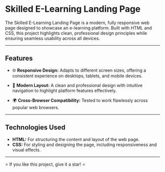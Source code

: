# Skilled E-Learning Landing Page

The Skilled E-Learning Landing Page is a modern, fully responsive web page designed to showcase an e-learning platform. Built with HTML and CSS, this project highlights clean, professional design principles while ensuring seamless usability across all devices.

---

## Features

  - 🌐 **Responsive Design:** Adapts to different screen sizes, offering a consistent experience on desktops, tablets, and mobile devices.

  - 🎨 **Modern Layout:** A clean and professional design with intuitive navigation to highlight platform features effectively.

  - 🌍 **Cross-Browser Compatibility:** Tested to work flawlessly across popular web browsers.

---

## Technologies Used

  - **HTML:** For structuring the content and layout of the web page.
  - **CSS:** For styling and designing the page, including responsiveness and visual effects.

---

⭐ If you like this project, give it a star! ⭐